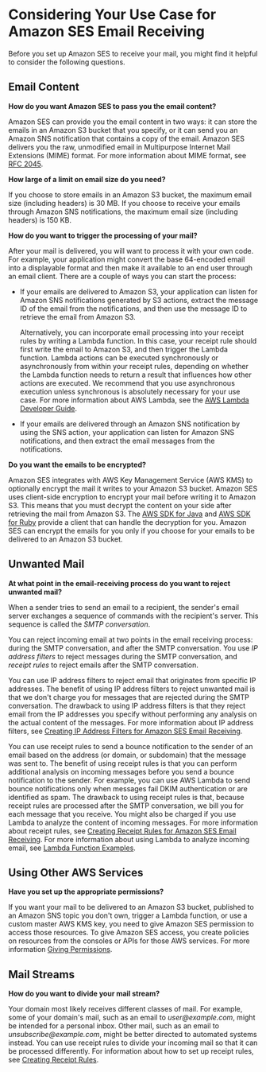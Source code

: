 # Considering Your Use Case for Amazon SES Email Receiving<a name="receiving-email-consider-use-case"></a>

Before you set up Amazon SES to receive your mail, you might find it helpful to consider the following questions\.

## Email Content<a name="receiving-email-consider-use-case-content"></a>

**How do you want Amazon SES to pass you the email content?**

Amazon SES can provide you the email content in two ways: it can store the emails in an Amazon S3 bucket that you specify, or it can send you an Amazon SNS notification that contains a copy of the email\. Amazon SES delivers you the raw, unmodified email in Multipurpose Internet Mail Extensions \(MIME\) format\. For more information about MIME format, see [RFC 2045](https://tools.ietf.org/html/rfc2045)\. 

**How large of a limit on email size do you need?**

If you choose to store emails in an Amazon S3 bucket, the maximum email size \(including headers\) is 30 MB\. If you choose to receive your emails through Amazon SNS notifications, the maximum email size \(including headers\) is 150 KB\.

**How do you want to trigger the processing of your mail?**

After your mail is delivered, you will want to process it with your own code\. For example, your application might convert the base 64\-encoded email into a displayable format and then make it available to an end user through an email client\. There are a couple of ways you can start the process:
+ If your emails are delivered to Amazon S3, your application can listen for Amazon SNS notifications generated by S3 actions, extract the message ID of the email from the notifications, and then use the message ID to retrieve the email from Amazon S3\.

  Alternatively, you can incorporate email processing into your receipt rules by writing a Lambda function\. In this case, your receipt rule should first write the email to Amazon S3, and then trigger the Lambda function\. Lambda actions can be executed synchronously or asynchronously from within your receipt rules, depending on whether the Lambda function needs to return a result that influences how other actions are executed\. We recommend that you use asynchronous execution unless synchronous is absolutely necessary for your use case\. For more information about AWS Lambda, see the [AWS Lambda Developer Guide](https://docs.aws.amazon.com/lambda/latest/dg/welcome.html)\.
+ If your emails are delivered through an Amazon SNS notification by using the SNS action, your application can listen for Amazon SNS notifications, and then extract the email messages from the notifications\.

**Do you want the emails to be encrypted?**

Amazon SES integrates with AWS Key Management Service \(AWS KMS\) to optionally encrypt the mail it writes to your Amazon S3 bucket\. Amazon SES uses client\-side encryption to encrypt your mail before writing it to Amazon S3\. This means that you must decrypt the content on your side after retrieving the mail from Amazon S3\. The [AWS SDK for Java](https://aws.amazon.com/sdk-for-java/) and [AWS SDK for Ruby](https://aws.amazon.com/sdk-for-ruby/) provide a client that can handle the decryption for you\. Amazon SES can encrypt the emails for you only if you choose for your emails to be delivered to an Amazon S3 bucket\.

## Unwanted Mail<a name="receiving-email-consider-use-case-unwanted"></a>

**At what point in the email\-receiving process do you want to reject unwanted mail?**

When a sender tries to send an email to a recipient, the sender's email server exchanges a sequence of commands with the recipient's server\. This sequence is called the *SMTP conversation*\.

You can reject incoming email at two points in the email receiving process: during the SMTP conversation, and after the SMTP conversation\. You use *IP address filters* to reject messages during the SMTP conversation, and *receipt rules* to reject emails after the SMTP conversation\.

You can use IP address filters to reject email that originates from specific IP addresses\. The benefit of using IP address filters to reject unwanted mail is that we don't charge you for messages that are rejected during the SMTP conversation\. The drawback to using IP address filters is that they reject email from the IP addresses you specify without performing any analysis on the actual content of the messages\. For more information about IP address filters, see [Creating IP Address Filters for Amazon SES Email Receiving](receiving-email-ip-filters.md)\.

You can use receipt rules to send a bounce notification to the sender of an email based on the address \(or domain, or subdomain\) that the message was sent to\. The benefit of using receipt rules is that you can perform additional analysis on incoming messages before you send a bounce notification to the sender\. For example, you can use AWS Lambda to send bounce notifications only when messages fail DKIM authentication or are identified as spam\. The drawback to using receipt rules is that, because receipt rules are processed after the SMTP conversation, we bill you for each message that you receive\. You might also be charged if you use Lambda to analyze the content of incoming messages\. For more information about receipt rules, see [Creating Receipt Rules for Amazon SES Email Receiving](receiving-email-receipt-rules.md)\. For more information about using Lambda to analyze incoming email, see [Lambda Function Examples](receiving-email-action-lambda-example-functions.md)\. 

## Using Other AWS Services<a name="receiving-email-consider-use-case-permissions"></a>

**Have you set up the appropriate permissions?**

If you want your mail to be delivered to an Amazon S3 bucket, published to an Amazon SNS topic you don't own, trigger a Lambda function, or use a custom master AWS KMS key, you need to give Amazon SES permission to access those resources\. To give Amazon SES access, you create policies on resources from the consoles or APIs for those AWS services\. For more information [Giving Permissions](receiving-email-permissions.md)\.

## Mail Streams<a name="receiving-email-consider-use-case-streams"></a>

**How do you want to divide your mail stream?**

Your domain most likely receives different classes of mail\. For example, some of your domain's mail, such as an email to *user@example\.com*, might be intended for a personal inbox\. Other mail, such as an email to *unsubscribe@example\.com*, might be better directed to automated systems instead\. You can use receipt rules to divide your incoming mail so that it can be processed differently\. For information about how to set up receipt rules, see [Creating Receipt Rules](receiving-email-receipt-rules.md)\.